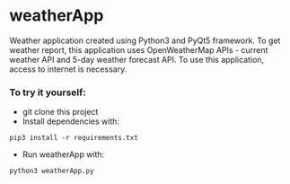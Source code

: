 # weatherApp
Weather application created using Python3 and PyQt5 framework. To get weather report, this application uses OpenWeatherMap APIs - current weather API and 5-day weather forecast API. To use this application, access to internet is necessary.


### To try it yourself:

- git clone this project
- Install dependencies with:

```
pip3 install -r requirements.txt
```
- Run weatherApp with:
```
python3 weatherApp.py
```
